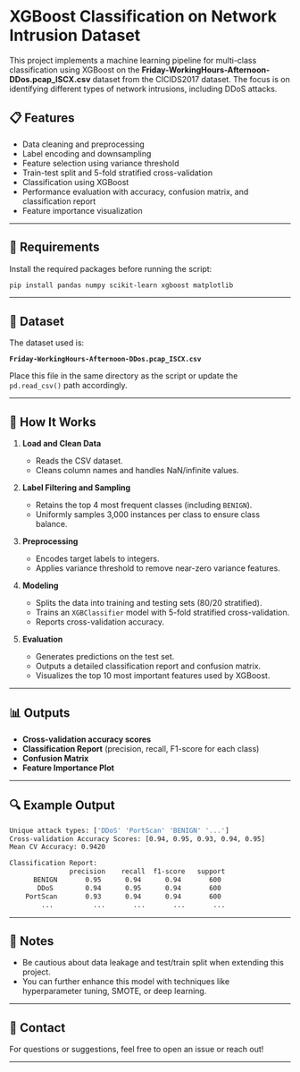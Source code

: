 # XGBoost Classification on Network Intrusion Dataset

This project implements a machine learning pipeline for multi-class classification using XGBoost on the **Friday-WorkingHours-Afternoon-DDos.pcap\_ISCX.csv** dataset from the CICIDS2017 dataset. The focus is on identifying different types of network intrusions, including DDoS attacks.

## 📋 Features

* Data cleaning and preprocessing
* Label encoding and downsampling
* Feature selection using variance threshold
* Train-test split and 5-fold stratified cross-validation
* Classification using XGBoost
* Performance evaluation with accuracy, confusion matrix, and classification report
* Feature importance visualization

---

## 🧪 Requirements

Install the required packages before running the script:

```bash
pip install pandas numpy scikit-learn xgboost matplotlib
```

---

## 📁 Dataset

The dataset used is:

**`Friday-WorkingHours-Afternoon-DDos.pcap_ISCX.csv`**

Place this file in the same directory as the script or update the `pd.read_csv()` path accordingly.

---

## 🚀 How It Works

1. **Load and Clean Data**

   * Reads the CSV dataset.
   * Cleans column names and handles NaN/infinite values.

2. **Label Filtering and Sampling**

   * Retains the top 4 most frequent classes (including `BENIGN`).
   * Uniformly samples 3,000 instances per class to ensure class balance.

3. **Preprocessing**

   * Encodes target labels to integers.
   * Applies variance threshold to remove near-zero variance features.

4. **Modeling**

   * Splits the data into training and testing sets (80/20 stratified).
   * Trains an `XGBClassifier` model with 5-fold stratified cross-validation.
   * Reports cross-validation accuracy.

5. **Evaluation**

   * Generates predictions on the test set.
   * Outputs a detailed classification report and confusion matrix.
   * Visualizes the top 10 most important features used by XGBoost.

---

## 📊 Outputs

* **Cross-validation accuracy scores**
* **Classification Report** (precision, recall, F1-score for each class)
* **Confusion Matrix**
* **Feature Importance Plot**

---

## 🔍 Example Output

```bash
Unique attack types: ['DDoS' 'PortScan' 'BENIGN' '...']
Cross-validation Accuracy Scores: [0.94, 0.95, 0.93, 0.94, 0.95]
Mean CV Accuracy: 0.9420

Classification Report:
               precision    recall  f1-score   support
      BENIGN       0.95      0.94      0.94       600
       DDoS        0.94      0.95      0.94       600
    PortScan       0.93      0.94      0.94       600
        ...          ...       ...       ...       ...
```

---

## 📌 Notes

* Be cautious about data leakage and test/train split when extending this project.
* You can further enhance this model with techniques like hyperparameter tuning, SMOTE, or deep learning.

---

## 📧 Contact

For questions or suggestions, feel free to open an issue or reach out!

---

